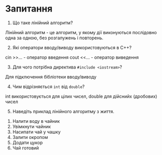 # Запитання

1. Що таке лінійний алгоритм?  

Лінійний алгоритм - це алгоритм, у якому дії виконуються послідовно одна за одною, без розгалужень і повторень.


2. Які оператори вводу/виводу використовуються в C++?  

cin >>… - оператор введення
cout <<… - оператор виведення


3. Для чого потрібна директива `#include <iostream>`?  

Для підключення бібліотеки вводу/виводу


4. Чим відрізняється `int` від `double`?  

int використовується для цілих чисел, double для дійснийх (дробових) чисел


5. Наведіть приклад лінійного алгоритму з життя.

  1) Налити воду в чайник
  2) Увімкнути чайник
  3) Насипати чай у чашку
  4) Залити окропом
  5) Додати цукор
  6) Чай готовий